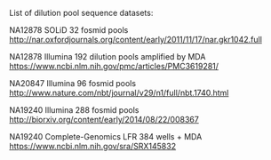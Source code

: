 List of dilution pool sequence datasets: 

NA12878 SOLiD  32 fosmid pools http://nar.oxfordjournals.org/content/early/2011/11/17/nar.gkr1042.full

NA12878 Illumina 192 dilution pools amplified by MDA https://www.ncbi.nlm.nih.gov/pmc/articles/PMC3619281/

NA20847 Illumina 96 fosmid pools http://www.nature.com/nbt/journal/v29/n1/full/nbt.1740.html 

NA19240 Illumina 288 fosmid pools http://biorxiv.org/content/early/2014/08/22/008367 

NA19240 Complete-Genomics LFR 384 wells + MDA https://www.ncbi.nlm.nih.gov/sra/SRX145832

